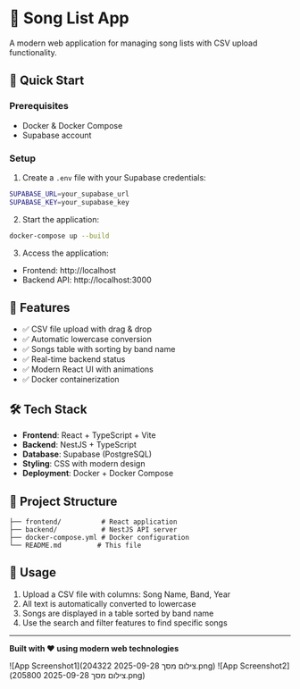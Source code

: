 # 🎵 Song List App

A modern web application for managing song lists with CSV upload functionality.

## 🚀 Quick Start

### Prerequisites
- Docker & Docker Compose
- Supabase account

### Setup
1. Create a `.env` file with your Supabase credentials:
```bash
SUPABASE_URL=your_supabase_url
SUPABASE_KEY=your_supabase_key
```

2. Start the application:
```bash
docker-compose up --build
```

3. Access the application:
- Frontend: http://localhost
- Backend API: http://localhost:3000

## 🎯 Features

- ✅ CSV file upload with drag & drop
- ✅ Automatic lowercase conversion
- ✅ Songs table with sorting by band name
- ✅ Real-time backend status
- ✅ Modern React UI with animations
- ✅ Docker containerization

## 🛠️ Tech Stack

- **Frontend**: React + TypeScript + Vite
- **Backend**: NestJS + TypeScript
- **Database**: Supabase (PostgreSQL)
- **Styling**: CSS with modern design
- **Deployment**: Docker + Docker Compose

## 📁 Project Structure

```
├── frontend/          # React application
├── backend/           # NestJS API server
├── docker-compose.yml # Docker configuration
└── README.md         # This file
```

## 🎵 Usage

1. Upload a CSV file with columns: Song Name, Band, Year
2. All text is automatically converted to lowercase
3. Songs are displayed in a table sorted by band name
4. Use the search and filter features to find specific songs

---

**Built with ❤️ using modern web technologies**


![App Screenshot1](צילום מסך 2025-09-28 204322.png)
![App Screenshot2](צילום מסך 2025-09-28 205800.png)
